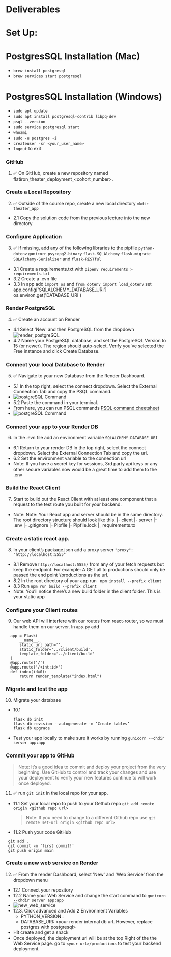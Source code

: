 # Deliverables
 
# Set Up:
# PostgresSQL Installation (Mac)
  * `brew install postgresql`
  * `brew services start postgresql`
# PostgresSQL Installation (Windows)
  * `sudo apt update`
  * `sudo apt install postgresql-contrib libpq-dev`
  * `psql --version`
  * `sudo service postgresql start`
  * `whoami`
  * `sudo -u postgres -i`
  * `createuser -sr <your_user_name>`
  * `logout` to exit

### GitHub 
  1. ✅ On GitHub, create a new repository named flatiron_theater_deployment_<cohort_number>.

### Create a Local Repository
  2. ✅ Outside of the course repo, create a new local directory `mkdir theater_app`   
  * 2.1 Copy the solution code from the previous lecture into the new directory

### Configure Application 
  3. ✅ If missing, add any of the following libraries to the pipfile `python-dotenv` `gunicorn` `psycopg2-binary` `flask-SQLAlchemy` `flask-migrate` `SQLAlchemy-Serializer` and `flask-RESTful` 
  * 3.1 Create a requirements.txt with `pipenv requirements > requirements.txt`
  * 3.2 Create a .evn file 
  * 3.3 In app add `import os` and `from dotenv import load_dotenv` set app.config['SQLALCHEMY_DATABASE_URI'] os.environ.get('DATABASE_URI') 

### Render PostgreSQL
  4. ✅ Create an account on Render 
  * 4.1 Select 'New' and then PostgreSQL from the dropdown  
   ![render_postgreSQL](assets/render_postgreSQL.png)   
  * 4.2 Name your PostgreSQL database, and set the PostgreSQL Version to 15 (or newer). The region should auto-select. Verify you've selected the Free instance and click Create Database.

### Connect your local Database to Render 
  5. ✅ Navigate to your new Database from the Render Dashboard.    
  * 5.1 In the top right, select the connect dropdown. Select the External Connection Tab and copy the PSQL command. 
  * ![postgreSQL Command](assets/connect_psql_command.png)   
  * 5.2 Paste the command in your terminal.  
  * From here, you can run PSQL commands [PSQL command cheetsheet](https://postgrescheatsheet.com/#/tables)
  * ![postgreSQL Command](assets/local_psql.png)

### Connect your app to your Render DB
  6. In the .evn file add an environment variable `SQLALCHEMY_DATABASE_URI`
  * 6.1 Return to your render DB In the top right, select the connect dropdown. Select the External Connection Tab and copy the url.
  * 6.2 Set the environment variable to the connection url 
  * Note: If you have a secret key for sessions, 3rd party api keys or any other secure variables now would be a great time to add them to the .env

### Build the React Client
  7. Start to build out the React Client with at least one component that a request to the test route you built for your backend. 
  * Note: Note: Your React app and server should be in the same directory. The root directory structure should look like this.
    |- client 
    |- server
    |- .env
    |- .gitignore
    |- Pipfile
    |- Pipfile.lock
    |_ requirements.tx

### Create a static react app.
  8. In your client’s package.json add a proxy server `"proxy": "http://localhost:5555"`
  * 8.1 Remove `http://localhost:5555/` from any of your fetch requests but keep the endpoint. For example: A GET all to productions should only be passed the end point ‘/productions as the url. 
  * 8.2 In the root directory of your app run ` npm install --prefix client`
  * 8.3 Run `npm run build --prefix client`
  * Note: You’ll notice there’s a new build folder in the client folder. This is your static app

### Configure your Client routes
  9.  Our web API will interfere with our routes from react-router, so we must handle them on our server. In `app.py` add 
  ```
    app = Flask(
        __name__,
        static_url_path='',
        static_folder='../client/build',
        template_folder='../client/build'
    )
    @app.route('/')
    @app.route('/<int:id>')
    def index(id=0):
        return render_template("index.html")

  ```

### Migrate and test the app
  10. Migrate your database 
  * 10.1 
    ```
    flask db init
    flask db revision --autogenerate -m ‘Create tables’
    flask db upgrade
    ```
 *  Test your app locally to make sure it works by running `gunicorn --chdir server app:app`


### Commit your app to GitHub
 >Note: It’s a good idea to commit and deploy your project from the very beginning. Use GitHub to control and track your changes and use your deployment to verify your new features continue to will work once deployed.
 11. ✅ run `git init` in the local repo for your app.  
   * 11.1 Set your local repo to push to your Gethub repo `git add remote origin <github repo url>`
     > Note: If you need to change to a different Github repo use `git remote set-url origin <github repo url>`
   * 11.2 Push your code GitHub
   ```
    git add .
    git commit -m ‘first commit!’
    git push origin main 
   ```
### Create a new web service on Render
  12. ✅ From the render Dashboard, select 'New' and 'Web Service' from the dropdown menu
  * 12.1 Connect your repository 
  * 12.2 Name your Web Service and change the start command to `gunicorn --chdir server app:app`
  * ![new_web_service](assets/webservice.png)
  * 12.3. Click advanced and Add 2 Environment Variables 
     *  PYTHON_VERSION : <your python version>
     *  DATABASE_URI: <your render internal db url. However, replace postgres with postgresql>
  * Hit create and get a snack
  * Once deployed, the deployment url will be at the top Right of the the Web Service page. go to `<your url>/productions` to test your backend deployment. 